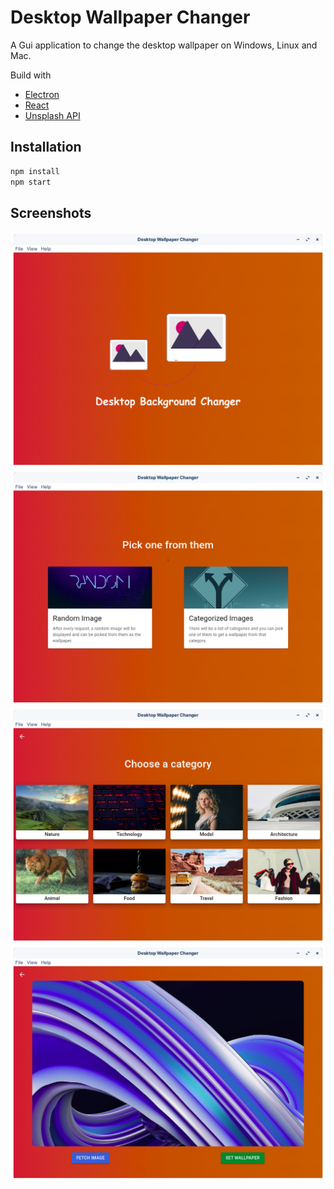 # Desktop Wallpaper Changer

A Gui application to change the desktop wallpaper on Windows, Linux and Mac.

Build with
- [Electron](https://electronjs.org/)
- [React](https://reactjs.org/)
- [Unsplash API](https://unsplash.com/developers)

## Installation
```bash
npm install
npm start
```

## Screenshots
<!-- add image -->
![Screenshot](/screenshots/ss1.png)
![Screenshot](/screenshots/ss4.png)
![Screenshot](/screenshots/ss2.png)
![Screenshot](/screenshots/ss3.png)




